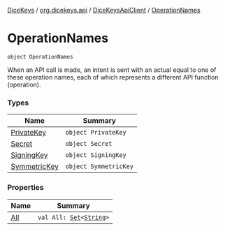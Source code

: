 [DiceKeys](../../../index.md) / [org.dicekeys.api](../../index.md) / [DiceKeysApiClient](../index.md) / [OperationNames](./index.md)

# OperationNames

`object OperationNames`

When an API call is made, an intent is sent with an actual equal to one of these
operation names, each of which represents a different API function (operation).

### Types

| Name | Summary |
|---|---|
| [PrivateKey](-private-key/index.md) | `object PrivateKey` |
| [Secret](-secret/index.md) | `object Secret` |
| [SigningKey](-signing-key/index.md) | `object SigningKey` |
| [SymmetricKey](-symmetric-key/index.md) | `object SymmetricKey` |

### Properties

| Name | Summary |
|---|---|
| [All](-all.md) | `val All: `[`Set`](https://kotlinlang.org/api/latest/jvm/stdlib/kotlin.collections/-set/index.html)`<`[`String`](https://kotlinlang.org/api/latest/jvm/stdlib/kotlin/-string/index.html)`>` |
